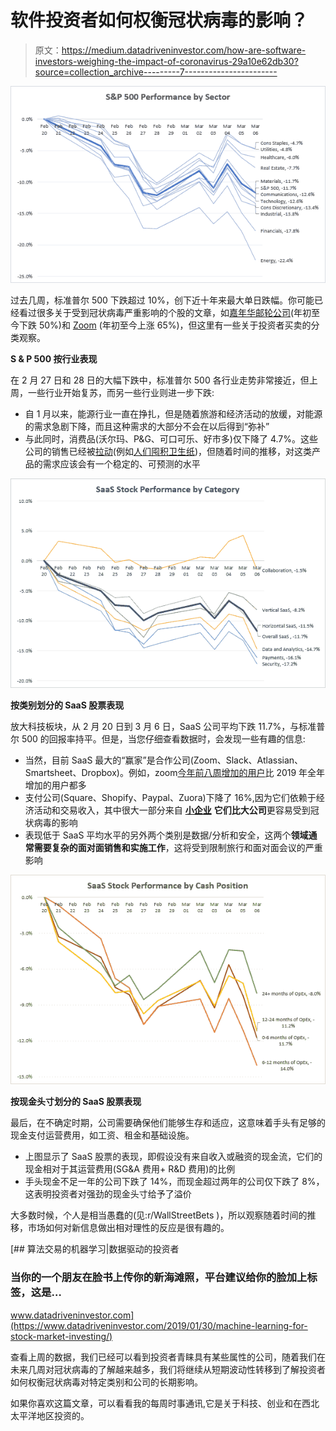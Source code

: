 # 软件投资者如何权衡冠状病毒的影响？

> 原文：<https://medium.datadriveninvestor.com/how-are-software-investors-weighing-the-impact-of-coronavirus-29a10e62db30?source=collection_archive---------7----------------------->

![](img/75289fd95ffb4ff805e14d2656450df0.png)

过去几周，标准普尔 500 下跌超过 10%，创下近十年来最大单日跌幅。你可能已经看过很多关于受到冠状病毒严重影响的个股的文章，如[嘉年华邮轮公司](https://markets.businessinsider.com/news/stocks/carnival-stock-price-down-nearly-50-percent-since-coronavirus-outbreak-2020-3-1028970212?utm_campaign=The%20DL&utm_medium=email&utm_source=Revue%20newsletter)(年初至今下跌 50%)和 [Zoom](https://www.barrons.com/articles/zoom-video-stock-coronavirus-benefit-51583424435?utm_campaign=The%20DL&utm_medium=email&utm_source=Revue%20newsletter) (年初至今上涨 65%)，但这里有一些关于投资者买卖的分类观察。

**S & P 500 按行业表现**

在 2 月 27 日和 28 日的大幅下跌中，标准普尔 500 各行业走势非常接近，但上周，一些行业开始复苏，而另一些行业则进一步下跌:

*   自 1 月以来，能源行业一直在挣扎，但是随着旅游和经济活动的放缓，对能源的需求急剧下降，而且这种需求的大部分不会在以后得到“弥补”
*   与此同时，消费品(沃尔玛、P&G、可口可乐、好市多)仅下降了 4.7%。这些公司的销售已经被[拉动](https://www.fool.com/investing/2020/03/02/why-costco-stock-surged-today.aspx?utm_campaign=The%20DL&utm_medium=email&utm_source=Revue%20newsletter)(例如[人们囤积卫生纸](https://www.buzzfeed.com/mjs538/tweets-that-show-what-the-coronavirus-toilet-paper?utm_campaign=The%20DL&utm_medium=email&utm_source=Revue%20newsletter))，但随着时间的推移，对这类产品的需求应该会有一个稳定的、可预测的水平

![](img/0bd7aadc6679a5f238a5603d855a706e.png)

**按类别划分的 SaaS 股票表现**

放大科技板块，从 2 月 20 日到 3 月 6 日，SaaS 公司平均下跌 11.7%，与标准普尔 500 的回报率持平。但是，当您仔细查看数据时，会发现一些有趣的信息:

*   当然，目前 SaaS 最大的“赢家”是合作公司(Zoom、Slack、Atlassian、Smartsheet、Dropbox)。例如，zoom[今年前八周增加的用户](https://www.cnbc.com/2020/02/26/zoom-has-added-more-users-so-far-this-year-than-in-2019-bernstein.html?utm_campaign=The%20DL&utm_medium=email&utm_source=Revue%20newsletter)比 2019 年全年增加的用户都多
*   支付公司(Square、Shopify、Paypal、Zuora)下降了 16%,因为它们依赖于经济活动和交易收入，其中很大一部分来自 [**小企业**](https://www.nytimes.com/2020/03/04/upshot/coronavirus-impact-small-businesses.html?utm_campaign=The%20DL&utm_medium=email&utm_source=Revue%20newsletter) **它们比大公司**更容易受到冠状病毒的影响
*   表现低于 SaaS 平均水平的另外两个类别是数据/分析和安全，这两个**领域通常需要复杂的面对面销售和实施工作**，这将受到限制旅行和面对面会议的严重影响

![](img/fb042d9711a2f690e73064aa07198d4d.png)

**按现金头寸划分的 SaaS 股票表现**

最后，在不确定时期，公司需要确保他们能够生存和适应，这意味着手头有足够的现金支付运营费用，如工资、租金和基础设施。

*   上图显示了 SaaS 股票的表现，即假设没有来自收入或融资的现金流，它们的现金相对于其运营费用(SG&A 费用+ R&D 费用)的比例
*   手头现金不足一年的公司下跌了 14%，而现金超过两年的公司仅下跌了 8%，这表明投资者对强劲的现金头寸给予了溢价

大多数时候，个人是相当愚蠢的(见:r/WallStreetBets )，所以观察随着时间的推移，市场如何对新信息做出相对理性的反应是很有趣的。

[](https://www.datadriveninvestor.com/2019/01/30/machine-learning-for-stock-market-investing/) [## 算法交易的机器学习|数据驱动的投资者

### 当你的一个朋友在脸书上传你的新海滩照，平台建议给你的脸加上标签，这是…

www.datadriveninvestor.com](https://www.datadriveninvestor.com/2019/01/30/machine-learning-for-stock-market-investing/) 

查看上周的数据，我们已经可以看到投资者青睐具有某些属性的公司，随着我们在未来几周对冠状病毒的了解越来越多，我们将继续从短期波动性转移到了解投资者如何权衡冠状病毒对特定类别和公司的长期影响。

如果你喜欢这篇文章，可以看看我的每周时事通讯,它是关于科技、创业和在西北太平洋地区投资的。
